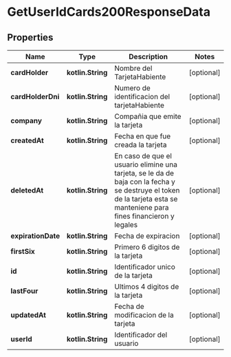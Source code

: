 
# GetUserIdCards200ResponseData

## Properties
Name | Type | Description | Notes
------------ | ------------- | ------------- | -------------
**cardHolder** | **kotlin.String** | Nombre del TarjetaHabiente |  [optional]
**cardHolderDni** | **kotlin.String** | Numero de identificacion del tarjetaHabiente |  [optional]
**company** | **kotlin.String** | Compañia que emite la tarjeta  |  [optional]
**createdAt** | **kotlin.String** | Fecha en que fue creada la tarjeta |  [optional]
**deletedAt** | **kotlin.String** | En caso de que el usuario elimine una tarjeta, se le da de baja con la fecha y se destruye el token de la tarjeta esta se manteniene para fines financieron y legales  |  [optional]
**expirationDate** | **kotlin.String** | Fecha de expiracion |  [optional]
**firstSix** | **kotlin.String** | Primero 6 digitos de la tarjeta |  [optional]
**id** | **kotlin.String** | Identificador unico de la tarjeta |  [optional]
**lastFour** | **kotlin.String** | Ultimos 4 digitos de la tarjeta |  [optional]
**updatedAt** | **kotlin.String** | Fecha de modificacion de la tarjeta |  [optional]
**userId** | **kotlin.String** | Identificador del usuario |  [optional]



